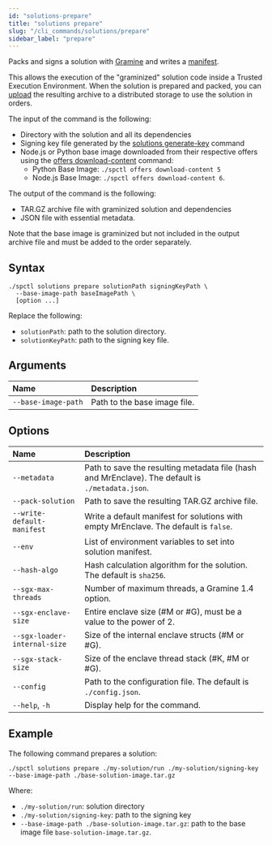 ```yaml
---
id: "solutions-prepare"
title: "solutions prepare"
slug: "/cli_commands/solutions/prepare"
sidebar_label: "prepare"
---
```


Packs and signs a solution with [Gramine](https://gramineproject.io/) and writes a [manifest](https://gramine.readthedocs.io/en/stable/manifest-syntax.html).

This allows the execution of the "graminized" solution code inside a Trusted Execution Environment. When the solution is prepared and packed, you can [upload](/developers/cli_commands/files/upload) the resulting archive to a distributed storage to use the solution in orders.

The input of the command is the following:

- Directory with the solution and all its dependencies
- Signing key file generated by the [solutions generate-key](/developers/cli_commands/solutions/generate-key) command
- Node.js or Python base image downloaded from their respective offers using the [offers download-content](/developers/cli_commands/offers/offers/download-content) command:
  + Python Base Image: `./spctl offers download-content 5`
  + Node.js Base Image: `./spctl offers download-content 6`.

The output of the command is the following:

- TAR.GZ archive file with graminized solution and dependencies
- JSON file with essential metadata.

Note that the base image is graminized but not included in the output archive file and must be added to the order separately.

## Syntax

```
./spctl solutions prepare solutionPath signingKeyPath \
  --base-image-path baseImagePath \
  [option ...]
```

Replace the following:
- `solutionPath`: path to the solution directory.
- `solutionKeyPath`: path to the signing key file.

## Arguments

| **Name** | **Description** |
| :- | :- |
| `--base-image-path` | Path to the base image file. |

## Options

| **Name** | **Description** |
| :- | :- |
| `--metadata` | Path to save the resulting metadata file (hash and MrEnclave). The default is `./metadata.json`. |
| `--pack-solution` | Path to save the resulting TAR.GZ archive file. |
| `--write-default-manifest` | Write a default manifest for solutions with empty MrEnclave. The default is `false`. |
| `--env` | List of environment variables to set into solution manifest. |
| `--hash-algo` | Hash calculation algorithm for the solution. The default is `sha256`. |
| `--sgx-max-threads` | Number of maximum threads, a Gramine 1.4 option. |
| `--sgx-enclave-size` | Entire enclave size (#M or #G), must be a value to the power of 2. |
| `--sgx-loader-internal-size`| Size of the internal enclave structs (#M or #G). |
| `--sgx-stack-size` | Size of the enclave thread stack (#K, #M or #G). |
| `--config` | Path to the configuration file. The default is `./config.json`. |
| `--help`, `-h` |Display help for the command. |

## Example

The following command prepares a solution:

```
./spctl solutions prepare ./my-solution/run ./my-solution/signing-key --base-image-path ./base-solution-image.tar.gz 
```

Where:

- `./my-solution/run`: solution directory
- `./my-solution/signing-key`: path to the signing key
- `--base-image-path ./base-solution-image.tar.gz`: path to the base image file `base-solution-image.tar.gz`.
